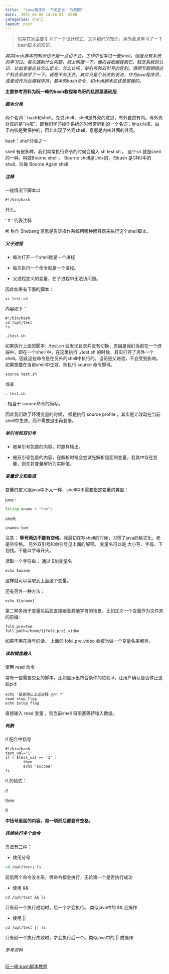 ```yaml
---
title:  "java程序员 '不务正业' 的假期"
date:  2021-04-06 14:16:01 -0600
categories: shell
layout: post
---
```

 > 假期在家主要复习了一下设计模式、文件编码的知识。另外重点学习了一下bash脚本的知识。



*其实bash脚本的知识也不是一点也不会，工作中也写过一些shell。但是没有系统的学习过。每次遇到什么问题，就上网搜一下，面向谷歌编程而已，缺乏系统的认识，比如变量应该怎么定义，怎么访问，单引号和双引号的区别。清明节假期借这个机会系统学了一下。说是不务正业，其实只是个玩笑的说法，作为java程序员，或者说作为后端程序员，基本的bash命令，和shell脚本应该是掌握的。* 



**主要参考资料为阮一峰的bash教程和鸟哥的私房菜基础版**



##### 脚本分类

两个名词：bash和shell。先说shell，shell是外壳的意思，有外自然有内。与外壳对应的是“内核”，即我们学习操作系统的时候常听到的一个名词：linux内核，由于内核是受保护的，因此出现了外壳shell，意思是内核外面的外壳。

 bash：shell分类之一

shell 有很多种，我们常常执行命令的时候会输入 sh test.sh 。 这个sh 就是shell的一种。叫做Bourne  shell 。 Bourne   shell是Unix的，而bash 是GNU中的shell，叫做 Bourne Again  shell .



##### 注释

一般情况下脚本以

~~~shell
#!/bin/bash
~~~

开头。

‘   #  ’ 代表注释

#! 称作 Shebang 意思是告诉操作系统用哪种解释器来执行这个shell脚本。



##### 父子进程

* 每次打开一个shell就是一个进程

* 每次执行一个命令就是一个进程。

* 父进程定义的变量，在子进程中无法访问到。

因此如果有下面的脚本：

~~~shell
vi test.sh
~~~

内容如下：

~~~shell
#!/bin/bash
cd /opt/test
ls 
~~~

 ~~~shell
./test.sh
 ~~~

如果执行上面的脚本: ./test.sh  会发现目录并没有切换，原因是我们当前在一个终端中，即在一个shell 中，在这里执行 ./test.sh 的时候，其实打开了另外一个shell。因此这些命令是在另外的shell中执行的，当前是父进程，不会受到影响。 如果想要在当前shell中生效，则执行 source 命令即可。

~~~shell
source test.sh
~~~

或者

~~~shell
. test.sh
~~~

. 相当于 source命令的简写。

因此我们改了环境变量的时候， 都是执行 source  profile ，其实是让改动在当前shell中生效，而不需要退出再登录。



##### 单引号和双引号

* 被单引号包裹的内容，将原样输出。

* 被双引号包裹的内容，在解析时候会尝试先解析里面的变量，若其中存在变量，则先将变量解析为实际值。



##### 变量定义和取值

变量的定义跟java中不太一样，shell中不需要指定变量的类型： 

java :

~~~java
String uname = "tom";
~~~

shell:

~~~shell
uname='tom'
~~~

注意： **等号两边不能有空格**。我最初在写shell的时候，习惯了java的格式化，老是带空格。 另外双引号和单引号见上面的解释。 变量名可以是 大小写、字母、下划线。不能以字母开头。

读取一个字符串： 通过 $加变量名

~~~shell
echo $uname
~~~

这样就可以读取到上面这个变量。

还有另外一种方法：

~~~shell
echo ${uname}
~~~

第二种多用于变量名后面直接跟着其他字符的场景，比如定义一个变量作为文件夹的前缀:

~~~shell
fold_pre=tom
full_path=/home/${fold_pre}_video
~~~

如果不用花括号的话， 上面的 fold_pre_video 会被当做一个变量名来解析。



##### 读取键盘输入

使用 read 命令

常有一些需要交互的脚本，比如显示出符合条件的进程id，让用户确认是否停止这些pid:

~~~shell
echo '是否停止上述进程 y/n ?'
read stop_flag
echo $stop_flag
~~~

直接输入 read 变量 ，则当前shell 将阻塞等待输入数据。



##### 判断

if 配合中括号

~~~shell
#!/bin/bash
test_val='1'
if [ $test_val == '1' ]
        then
        echo 'succee'
fi
~~~

if 的格式：

 if 

  then 

fi

**中括号里面的内容，每一项前后都要有空格。**



##### 连续执行多个命令

方法有三种：

* 使用分号

~~~sh
cd /opt/test; ls
~~~

前后两个命令没关系，俩命令都会执行，无论第一个是否执行成功

* 使用 &&

~~~
cd /opt/test && ls
~~~

只有前一个执行成功时，后一个才会执行。 类似java中的 &&  且操作

* 使用 || 

~~~
cd /opt/test || ls 
~~~

只有前一个执行失败时，才会执行后一个。类似java中的 || 或操作





###### 参考资料

[阮一峰:bash脚本教程](https://wangdoc.com/bash/index.html) 